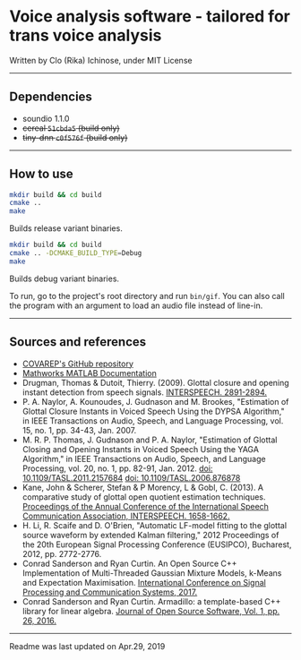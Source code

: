 # Voice analysis software - tailored for trans voice analysis

Written by Clo (Rika) Ichinose, under MIT License

---

## Dependencies

* soundio 1.1.0
* ~~cereal `51cbda5` (build only)~~
* ~~tiny-dnn `c0f576f` (build only)~~

---

## How to use

```sh
mkdir build && cd build
cmake ..
make
```
Builds release variant binaries.

```sh
mkdir build && cd build
cmake .. -DCMAKE_BUILD_TYPE=Debug
make
```
Builds debug variant binaries.

To run, go to the project's root directory and run `bin/gif`.
You can also call the program with an argument to load an audio file instead of line-in.

---

## Sources and references

* [COVAREP's GitHub repository](https://github.com/covarep/covarep)
* [Mathworks MATLAB Documentation](https://www.mathworks.com/help)
* Drugman, Thomas & Dutoit, Thierry. (2009). Glottal closure and opening instant detection from speech signals. [INTERSPEECH. 2891-2894.](https://www.semanticscholar.org/paper/Glottal-closure-and-opening-instant-detection-from-Drugman-Dutoit/d47245d0d5bc57f36a51ac82abe99582046ea518)
* P. A. Naylor, A. Kounoudes, J. Gudnason and M. Brookes, "Estimation of Glottal Closure Instants in Voiced Speech Using the DYPSA Algorithm," in IEEE Transactions on Audio, Speech, and Language Processing, vol. 15, no. 1, pp. 34-43, Jan. 2007.
* M. R. P. Thomas, J. Gudnason and P. A. Naylor, "Estimation of Glottal Closing and Opening Instants in Voiced Speech Using the YAGA Algorithm," in IEEE Transactions on Audio, Speech, and Language Processing, vol. 20, no. 1, pp. 82-91, Jan. 2012. [doi: 10.1109/TASL.2011.2157684](https://doi.org/10.1109/TASL.2011.2157684)
[doi: 10.1109/TASL.2006.876878](https://doi.org/10.1109/TASL.2006.876878)
* Kane, John & Scherer, Stefan & P Morency, L & Gobl, C. (2013). A comparative study of glottal open quotient estimation techniques. [Proceedings of the Annual Conference of the International Speech Communication Association, INTERSPEECH. 1658-1662.](https://www.isca-speech.org/archive/archive_papers/interspeech_2013/i13_1658.pdf)
* H. Li, R. Scaife and D. O'Brien, "Automatic LF-model fitting to the glottal source waveform by extended Kalman filtering," 2012 Proceedings of the 20th European Signal Processing Conference (EUSIPCO), Bucharest, 2012, pp. 2772-2776.
* Conrad Sanderson and Ryan Curtin. An Open Source C++ Implementation of Multi-Threaded Gaussian Mixture Models, k-Means and Expectation Maximisation. [International Conference on Signal Processing and Communication Systems, 2017.](http://arma.sourceforge.net/arma_gmm_spcs_2017.pdf)
* Conrad Sanderson and Ryan Curtin. Armadillo: a template-based C++ library for linear algebra. [Journal of Open Source Software, Vol. 1, pp. 26, 2016.](http://arma.sourceforge.net/armadillo_joss_2016.pdf)

---

Readme was last updated on Apr.29, 2019
